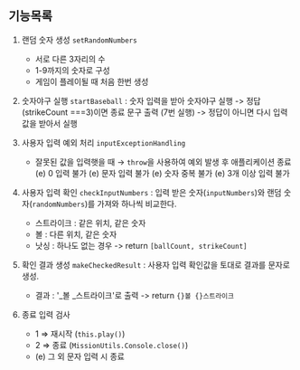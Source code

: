 ## 기능목록

1. 랜덤 숫자 생성 `setRandomNumbers`
    - 서로 다른 3자리의 수
    - 1-9까지의 숫자로 구성
    - 게임이 플레이될 때 처음 한번 생성

2. 숫자야구 실행 `startBaseball`
    : 숫자 입력을 받아 숫자야구 실행
    -> 정답(strikeCount ===3)이면 종료 문구 출력 (7번 실행)
    -> 정답이 아니면 다시 입력값을 받아서 실행

3. 사용자 입력 예외 처리 `inputExceptionHandling`
    - 잘못된 값을 입력햇을 때 → `throw`을 사용하여 예외 발생 후 애플리케이션 종료
    (e) 0 입력 불가
    (e) 문자 입력 불가
    (e) 숫자 중복 불가
    (e) 3개 이상 입력 불가
    
4. 사용자 입력 확인 `checkInputNumbers`
    : 입력 받은 숫자(`inputNumbers`)와 랜덤 숫자(`randomNumbers`)를 가져와 하나씩 비교한다. 
    - 스트라이크 : 같은 위치, 같은 숫자
    - 볼 : 다른 위치, 같은 숫자
    - 낫싱 : 하나도 없는 경우
    -> return `[ballCount, strikeCount]`

5.  확인 결과 생성 `makeCheckedResult`
    : 사용자 입력 확인값을 토대로 결과를 문자로 생성.
    - 결과 : '_볼 _스트라이크'로 출력
    -> return `{}볼 {}스트라이크`

6.  종료 입력 검사
    - 1  ⇒ 재시작 (`this.play()`)
    - 2 ⇒ 종료 (`MissionUtils.Console.close()`)
    - (e) 그 외 문자 입력 시 종료


